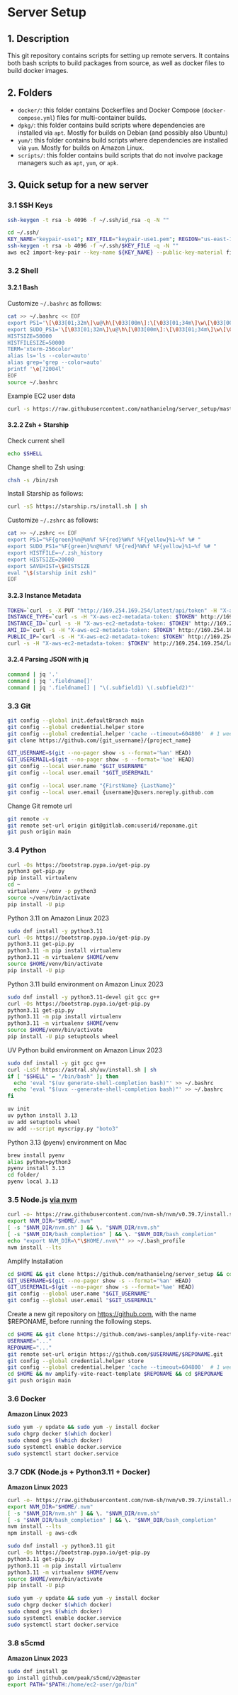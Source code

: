 # Server Setup

## 1. Description

This git repository contains scripts for setting up remote servers.
It contains both bash scripts to build packages from source,
as well as docker files to build docker images.

## 2. Folders

- `docker/`: this folder contains Dockerfiles and Docker Compose (`docker-compose.yml`) files
  for multi-container builds.
- `dpkg/`: this folder contains build scripts where dependencies are installed via `apt`.
  Mostly for builds on Debian (and possibly also Ubuntu)
- `yum/`: this folder contains build scripts where dependencies are installed via `yum`.
  Mostly for builds on Amazon Linux.
- `scripts/`: this folder contains build scripts that do not involve package managers
  such as `apt`, `yum`, or `apk`.


## 3. Quick setup for a new server

### 3.1 SSH Keys

```bash
ssh-keygen -t rsa -b 4096 -f ~/.ssh/id_rsa -q -N ""
```

```bash
cd ~/.ssh/
KEY_NAME="keypair-use1"; KEY_FILE="keypair-use1.pem"; REGION="us-east-1"
ssh-keygen -t rsa -b 4096 -f ~/.ssh/$KEY_FILE -q -N ""
aws ec2 import-key-pair --key-name ${KEY_NAME} --public-key-material fileb://${KEY_FILE}.pub --region ${REGION}
```

### 3.2 Shell

#### 3.2.1 Bash

Customize `~/.bashrc` as follows:

```bash
cat >> ~/.bashrc << EOF
export PS1='\[\033[01;32m\]\u@\h\[\033[00m\]:\[\033[01;34m\]\w\[\033[00m\]\$ '
export SUDO_PS1='\[\033[01;32m\]\u@\h\[\033[00m\]:\[\033[01;34m\]\w\[\033[00m\]\$ '
HISTSIZE=50000
HISTFILESIZE=50000
TERM='xterm-256color'
alias ls='ls --color=auto'
alias grep='grep --color=auto'
printf '\e[?2004l'
EOF
source ~/.bashrc
```

Example EC2 user data

```bash
curl -s https://raw.githubusercontent.com/nathanielng/server_setup/master/bash_al2023_setup.sh | bash
```

#### 3.2.2 Zsh + Starship

Check current shell

```bash
echo $SHELL
```

Change shell to Zsh using:

```bash
chsh -s /bin/zsh
```

Install Starship as follows:

```zsh
curl -sS https://starship.rs/install.sh | sh
```

Customize `~/.zshrc` as follows:

```zsh
cat >> ~/.zshrc << EOF
export PS1="%F{green}%n@%m%f %F{red}%W%f %F{yellow}%1~%f %# "
export SUDO_PS1="%F{green}%n@%m%f %F{red}%W%f %F{yellow}%1~%f %# "
export HISTFILE=~/.zsh_history
export HISTSIZE=20000
export SAVEHIST=\$HISTSIZE
eval "\$(starship init zsh)"
EOF
```

#### 3.2.3 Instance Metadata

```bash
TOKEN=`curl -s -X PUT "http://169.254.169.254/latest/api/token" -H "X-aws-ec2-metadata-token-ttl-seconds: 21600"`
INSTANCE_TYPE=`curl -s -H "X-aws-ec2-metadata-token: $TOKEN" http://169.254.169.254/latest/meta-data/instance-type` && echo $INSTANCE_TYPE
INSTANCE_ID=`curl -s -H "X-aws-ec2-metadata-token: $TOKEN" http://169.254.169.254/latest/meta-data/instance-id` && echo $INSTANCE_ID
AMI_ID=`curl -s -H "X-aws-ec2-metadata-token: $TOKEN" http://169.254.169.254/latest/meta-data/ami-id` && echo $AMI_ID
PUBLIC_IP=`curl -s -H "X-aws-ec2-metadata-token: $TOKEN" http://169.254.169.254/latest/meta-data/public-ipv4` && echo $PUBLIC_IP
curl -s -H "X-aws-ec2-metadata-token: $TOKEN" http://169.254.169.254/latest/meta-data/
```

#### 3.2.4 Parsing JSON with jq

```bash
command | jq '.'
command | jq '.fieldname[]'
command | jq '.fieldname[] | "\(.subfield1) \(.subfield2)"'
```

### 3.3 Git

```bash
git config --global init.defaultBranch main
git config --global credential.helper store
git config --global credential.helper 'cache --timeout=604800'  # 1 week
git clone https://github.com/{git_username}/{project_name}
```

```bash
GIT_USERNAME=$(git --no-pager show -s --format='%an' HEAD)
GIT_USEREMAIL=$(git --no-pager show -s --format='%ae' HEAD)
git config --local user.name "$GIT_USERNAME"
git config --local user.email "$GIT_USEREMAIL"
```

```bash
git config --local user.name "{FirstName} {LastName}"
git config --local user.email {username}@users.noreply.github.com
```

Change Git remote url

```bash
git remote -v
git remote set-url origin git@gitlab.com:userid/reponame.git
git push origin main
```

### 3.4 Python

```bash
curl -Os https://bootstrap.pypa.io/get-pip.py
python3 get-pip.py
pip install virtualenv
cd ~
virtualenv ~/venv -p python3
source ~/venv/bin/activate
pip install -U pip
```

Python 3.11 on Amazon Linux 2023

```bash
sudo dnf install -y python3.11
curl -Os https://bootstrap.pypa.io/get-pip.py
python3.11 get-pip.py 
python3.11 -m pip install virtualenv
python3.11 -m virtualenv $HOME/venv
source $HOME/venv/bin/activate
pip install -U pip
```

Python 3.11 build environment on Amazon Linux 2023

```bash
sudo dnf install -y python3.11-devel git gcc g++ 
curl -Os https://bootstrap.pypa.io/get-pip.py
python3.11 get-pip.py 
python3.11 -m pip install virtualenv
python3.11 -m virtualenv $HOME/venv
source $HOME/venv/bin/activate
pip install -U pip setuptools wheel
```

UV Python build environment on Amazon Linux 2023

```bash
sudo dnf install -y git gcc g++ 
curl -LsSf https://astral.sh/uv/install.sh | sh
if [ "$SHELL" = "/bin/bash" ]; then
  echo 'eval "$(uv generate-shell-completion bash)"' >> ~/.bashrc
  echo 'eval "$(uvx --generate-shell-completion bash)"' >> ~/.bashrc
fi
```

```bash
uv init
uv python install 3.13
uv add setuptools wheel
uv add --script myscripy.py "boto3"
```

Python 3.13 (pyenv) environment on Mac

```bash
brew install pyenv
alias python=python3
pyenv install 3.13
cd folder/
pyenv local 3.13
```


### 3.5 Node.js [via nvm](https://nodejs.org/en/download/package-manager)

```bash
curl -o- https://raw.githubusercontent.com/nvm-sh/nvm/v0.39.7/install.sh | bash
export NVM_DIR="$HOME/.nvm"
[ -s "$NVM_DIR/nvm.sh" ] && \. "$NVM_DIR/nvm.sh"
[ -s "$NVM_DIR/bash_completion" ] && \. "$NVM_DIR/bash_completion"
echo "export NVM_DIR=\"\$HOME/.nvm\"" >> ~/.bash_profile
nvm install --lts
```

Amplify Installation

```bash
cd $HOME && git clone https://github.com/nathanielng/server_setup && cd server_setup
GIT_USERNAME=$(git --no-pager show -s --format='%an' HEAD)
GIT_USEREMAIL=$(git --no-pager show -s --format='%ae' HEAD)
git config --global user.name "$GIT_USERNAME"
git config --global user.email "$GIT_USEREMAIL"
```

Create a new git repository on https://github.com, with the name $REPONAME, before running the following steps.

```bash
cd $HOME && git clone https://github.com/aws-samples/amplify-vite-react-template.git && cd amplify-vite-react-template/
USERNAME="..."
REPONAME="..."
git remote set-url origin https://github.com/$USERNAME/$REPONAME.git
git config --global credential.helper store
git config --global credential.helper 'cache --timeout=604800'  # 1 week
cd $HOME && mv amplify-vite-react-template $REPONAME && cd $REPONAME
git push origin main
```

### 3.6 Docker

**Amazon Linux 2023**

```bash
sudo yum -y update && sudo yum -y install docker
sudo chgrp docker $(which docker)
sudo chmod g+s $(which docker)
sudo systemctl enable docker.service
sudo systemctl start docker.service
```


### 3.7 CDK (Node.js + Python3.11 + Docker)

**Amazon Linux 2023**

```bash
curl -o- https://raw.githubusercontent.com/nvm-sh/nvm/v0.39.7/install.sh | bash
export NVM_DIR="$HOME/.nvm"
[ -s "$NVM_DIR/nvm.sh" ] && \. "$NVM_DIR/nvm.sh"
[ -s "$NVM_DIR/bash_completion" ] && \. "$NVM_DIR/bash_completion"
nvm install --lts
npm install -g aws-cdk

sudo dnf install -y python3.11 git
curl -Os https://bootstrap.pypa.io/get-pip.py
python3.11 get-pip.py 
python3.11 -m pip install virtualenv
python3.11 -m virtualenv $HOME/venv
source $HOME/venv/bin/activate
pip install -U pip

sudo yum -y update && sudo yum -y install docker
sudo chgrp docker $(which docker)
sudo chmod g+s $(which docker)
sudo systemctl enable docker.service
sudo systemctl start docker.service
```

### 3.8 s5cmd

**Amazon Linux 2023**

```bash
sudo dnf install go
go install github.com/peak/s5cmd/v2@master
export PATH="$PATH:/home/ec2-user/go/bin"
```
